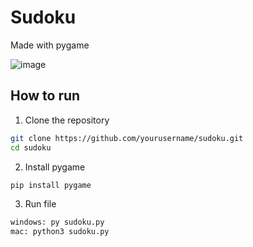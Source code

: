 # Sudoku
Made with pygame

![image](https://github.com/user-attachments/assets/ad8d161f-b7e8-498e-beb1-d84dd691c90d)

## How to run

1. Clone the repository
```bash
git clone https://github.com/yourusername/sudoku.git
cd sudoku
```

2. Install pygame
```bash
pip install pygame
```

3. Run file
```bash
windows: py sudoku.py
mac: python3 sudoku.py
```

